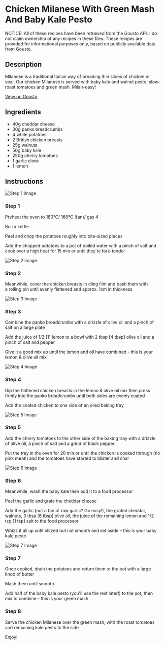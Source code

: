 # Chicken Milanese With Green Mash And Baby Kale Pesto

NOTICE: All of these recipes have been retrieved from the Gousto API. I do not claim ownership of any recipes in these files. These recipes are provided for informational purposes only, based on publicly available data from Gousto.

## Description

Milanese is a traditional Italian way of breading thin slices of chicken or veal. Our chicken Milanese is served with baby kale and walnut pesto, slow-roast tomatoes and green mash. Milan-easy! 

[View on Gousto](https://www.gousto.co.uk/recipes/cookbook/chicken-milanese-baby-kale-pesto)

## Ingredients

- 40g cheddar cheese
- 30g panko breadcrumbs
- 4 white potatoes
- 2 British chicken breasts
- 25g walnuts
- 50g baby kale
- 250g cherry tomatoes
- 1 garlic clove
- 1 lemon

## Instructions

![Step 1 Image](https://production-media.gousto.co.uk/cms/recipe-step-image/step-1-copy-2-1636448520872-x200.jpg)

### Step 1

Preheat the oven to 180°C/ 160°C (fan)/ gas 4

Boil a kettle

Peel and chop the potatoes roughly into bite-sized pieces

Add the chopped potatoes to a pot of boiled water with a pinch of salt and cook over a high heat for 15 min or until they're fork-tender

![Step 2 Image](https://production-media.gousto.co.uk/cms/recipe-step-image/step-2-copy-1636448529059-x200.jpg)

### Step 2

Meanwhile, cover the chicken breasts in cling film and bash them with a rolling pin until evenly flattened and approx. 1cm in thickness

![Step 3 Image](https://production-media.gousto.co.uk/cms/recipe-step-image/Step-3-copy-2-1636448536816-x200.jpg)

### Step 3

Combine the panko breadcrumbs with a drizzle of olive oil and a pinch of salt on a large plate

Add the juice of 1/2 <span class="text-danger">[1] </span>lemon to a bowl with 2 tbsp <span class="text-danger">[4 tbsp]</span> olive oil and a pinch of salt and pepper

Give it a good mix up until the lemon and oil have combined - this is your lemon & olive oil mix

![Step 4 Image](https://production-media.gousto.co.uk/cms/recipe-step-image/Step-4-copy-2-1636448546595-x200.jpg)

### Step 4

Dip the flattened chicken breasts in the lemon & olive oil mix then press firmly into the panko breadcrumbs until both sides are evenly coated

Add the coated chicken to one side of an oiled baking tray

![Step 5 Image](https://production-media.gousto.co.uk/cms/recipe-step-image/Step-5-copy-2-1636448552246-x200.jpg)

### Step 5

Add the cherry tomatoes to the other side of the baking tray with a drizzle of olive oil, a pinch of salt and a grind of black pepper

Put the tray in the oven for 20 min or until the chicken is cooked through (no pink meat!) and the tomatoes have started to blister and char

![Step 6 Image](https://production-media.gousto.co.uk/cms/recipe-step-image/step-6-copy-2-1636448562406-x200.jpg)

### Step 6

Meanwhile, wash the baby kale then add it to a food processor

Peel the garlic and grate the cheddar cheese

Add the garlic (not a fan of raw garlic? Go easy!), the grated cheddar, walnuts, 3 tbsp <span class="text-danger">[6 tbsp]</span> olive oil, the juice of the remaining lemon and 1/2 tsp <span class="text-danger">[1 tsp]</span> salt to the food processor

Whizz it all up until blitzed but not smooth and set aside – this is your baby kale pesto

![Step 7 Image](https://production-media.gousto.co.uk/cms/recipe-step-image/step-7-copy-2-1636448568997-x200.jpg)

### Step 7

Once cooked, drain the potatoes and return them to the pot with a large knob of butter

Mash them until smooth

Add half of the baby kale pesto (you'll use the rest later!) to the pot, then mix to combine – this is your green mash

### Step 8

Serve the chicken Milanese over the green mash, with the roast tomatoes and remaining kale pesto to the side

Enjoy!

